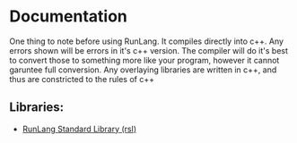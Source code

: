 <h1 id = "docs">Documentation</h1>
One thing to note before using RunLang. It compiles directly into c++. Any errors shown will be errors in it's c++ version. The compiler will do it's best to convert those to something more like your program, however it cannot garuntee full conversion. Any overlaying libraries are written in c++, and thus are constricted to the rules of c++

<h2>Libraries:</h2>

- [RunLang Standard Library (rsl)](#rsl)